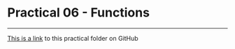 # Practical 06 - Functions

---

[This is a link](https://github.com/CP1401/Practicals/tree/master/prac_09) to this practical folder on GitHub